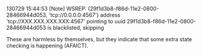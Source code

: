 130729 15:44:53 [Note] WSREP: (29f1d3b8-f86d-11e2-0800-28466944d053, 'tcp://0.0.0.0:4567') address 'tcp://XXX.XXX.XXX.XXX:4567' pointing to uuid 29f1d3b8-f86d-11e2-0800-28466944d053 is blacklisted, skipping

These are harmless by themselves, but they indicate that some extra state checking is happening (AFAICT). 

